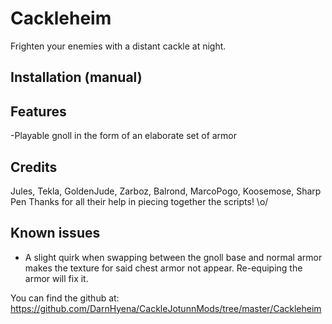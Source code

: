 ﻿# Cackleheim
Frighten your enemies with a distant cackle at night.

## Installation (manual)


## Features

-Playable gnoll in the form of an elaborate set of armor

## Credits
 Jules, Tekla, GoldenJude, Zarboz, Balrond, MarcoPogo, Koosemose, Sharp Pen
 Thanks for all their help in piecing together the scripts! \o/


## Known issues

- A slight quirk when swapping between the gnoll base and normal armor makes the texture for said chest armor not appear.
  Re-equiping the armor will fix it.

You can find the github at: https://github.com/DarnHyena/CackleJotunnMods/tree/master/Cackleheim
